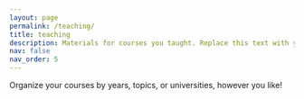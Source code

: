 ```yaml
---
layout: page
permalink: /teaching/
title: teaching
description: Materials for courses you taught. Replace this text with your description.
nav: false
nav_order: 5
---
```


Organize your courses by years, topics, or universities, however you like!


